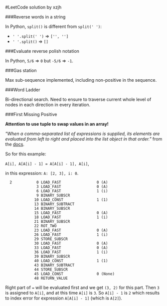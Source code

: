 #LeetCode solution by xzjh

###Reverse words in a string

In Python, `split()` is different from `split(' ')`:

- `' '.split(' ')` => `['', '']`
- `' '.split()` => `[]`

###Evaluate reverse polish notation

In Python, `5/6` => `0` but `-5/6` => `-1`.

###Gas station

Max sub-sequence implemented, including non-positive in the sequence.

###Word Ladder

Bi-directional search. Need to ensure to traverse current whole level of nodes in each direction in every iteration.

###First Missing Positive

**Attention to use tuple to swap values in an array!**

*"When a comma-separated list of expressions is supplied, its elements are evaluated from left to right and placed into the list object in that order."* from the [docs](http://docs.python.org/2/reference/expressions.html#list-displays).

So for this example:

`A[i], A[A[i] - 1] = A[A[i] - 1], A[i]`,

in this expression: `A: [2, 3], i: 0`.

```
  2           0 LOAD_FAST                0 (A)
              3 LOAD_FAST                0 (A)
              6 LOAD_FAST                1 (i)
              9 BINARY_SUBSCR
             10 LOAD_CONST               1 (1)
             13 BINARY_SUBTRACT
             14 BINARY_SUBSCR
             15 LOAD_FAST                0 (A)
             18 LOAD_FAST                1 (i)
             21 BINARY_SUBSCR
             22 ROT_TWO
             23 LOAD_FAST                0 (A)
             26 LOAD_FAST                1 (i)
             29 STORE_SUBSCR
             30 LOAD_FAST                0 (A)
             33 LOAD_FAST                0 (A)
             36 LOAD_FAST                1 (i)
             39 BINARY_SUBSCR
             40 LOAD_CONST               1 (1)
             43 BINARY_SUBTRACT
             44 STORE_SUBSCR
             45 LOAD_CONST               0 (None)
             48 RETURN_VALUE
```

Right part of `=` will be evaluated first and we get `(3, 2)` for this part. Then `3` is assigned to `A[i]`, and at this time `A[i]` is `3`. So `A[i] - 1` is `2` which results to index error for expression `A[A[i] - 1]` (which is `A[2]`).